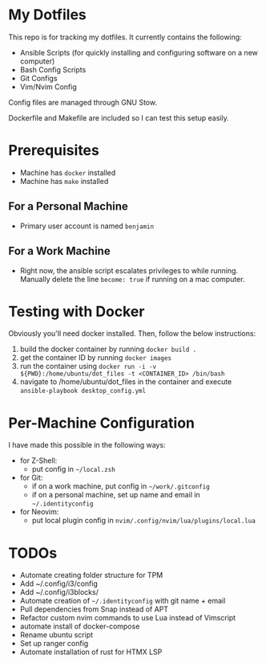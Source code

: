 # My Dotfiles

This repo is for tracking my dotfiles. It currently contains the following:

- Ansible Scripts (for quickly installing and configuring software on a new computer)
- Bash Config Scripts
- Git Configs
- Vim/Nvim Config

Config files are managed through GNU Stow.

Dockerfile and Makefile are included so I can test this setup easily.

# Prerequisites

- Machine has `docker` installed
- Machine has `make` installed

## For a Personal Machine

- Primary user account is named `benjamin`

## For a Work Machine

- Right now, the ansible script escalates privileges to while running. Manually delete the line `become: true` if running on a mac computer.

# Testing with Docker

Obviously you'll need docker installed. Then, follow the below instructions:

1. build the docker container by running `docker build .`
2. get the container ID by running `docker images`
3. run the container using `docker run -i -v ${PWD}:/home/ubuntu/dot_files -t <CONTAINER_ID> /bin/bash`
4. navigate to /home/ubuntu/dot_files in the container and execute `ansible-playbook desktop_config.yml`

# Per-Machine Configuration

I have made this possible in the following ways:

- for Z-Shell:
  - put config in `~/local.zsh`
- for Git:
  - if on a work machine, put config in `~/work/.gitconfig`
  - if on a personal machine, set up name and email in `~/.identityconfig`
- for Neovim:
  - put local plugin config in `nvim/.config/nvim/lua/plugins/local.lua`

# TODOs

- Automate creating folder structure for TPM
- Add ~/.config/i3/config
- Add ~/.config/i3blocks/
- Automate creation of `~/.identityconfig` with git name + email
- Pull dependencies from Snap instead of APT
- Refactor custom nvim commands to use Lua instead of Vimscript
- automate install of docker-compose
- Rename ubuntu script
- Set up ranger config
- Automate installation of rust for HTMX LSP

